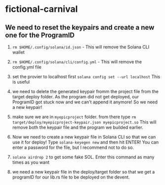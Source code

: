 # fictional-carnival

## We need to reset the keypairs and create a new one for the ProgramID

1. `rm $HOME/.config/solana/id.json` - This will remove the Solana CLI wallet

2. `rm $HOME/.config/solana/cli/config.yml` - This will remove the config.yml file

3. set the provier to localhost first `solana config set --url localhost` This is useful

4. we need to delete the generated keypair fromm the project file from the target deploy folder. As the program did not get deployed,
   our ProgramID got stuck now and we can't append it anymore! So we need a new keypair!

5. make sure we are in 	`myepicproject` folder. from there type `rm target/deploy/myepicproject-keypair.json myepicproject.so` This will remove
   both the keypair file and the program we builded earlier.

6. Now we need to create a new keypair file in Solana CLI so that we can use it for deploy! Type `solana-keyegen new` and then hit ENTER!
   You can enter a password for the file, but I recommend not to do so.

7. `solana airdrop 2` to get some fake SOL. Enter this command as many times as you want

8. we need a new keypair file in the deploy/target folder so that we get a programID for our lib.rs file to be deployed on the devent.
